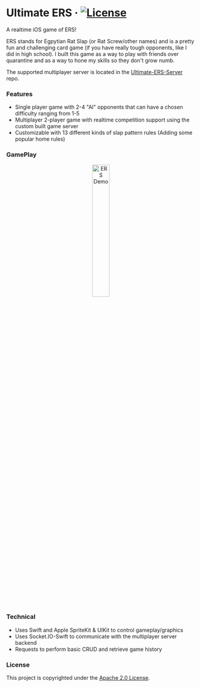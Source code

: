 # Ultimate ERS · [![License](https://img.shields.io/badge/License-Apache%202.0-blue.svg)](https://opensource.org/licenses/Apache-2.0)
A realtime iOS game of ERS!

ERS stands for Egpytian Rat Slap (or Rat Screw/other names) and is a pretty fun and challenging card game (if you have really tough opponents, like I did in high school). I built this game as a way to play with friends over quarantine and as a way to hone my skills so they don't grow numb.

The supported multiplayer server is located in the [Ultimate-ERS-Server](https://github.com/kudoichika/Ultimate-ERS-Server) repo.

### Features
- Single player game with 2-4 "AI" opponents that can have a chosen difficulty ranging from 1-5
- Multiplayer 2-player game with realtime competition support using the custom built game server
- Customizable with 13 different kinds of slap pattern rules (Adding some popular home rules)

### GamePlay
<div align="center">
	<img width="30%" src="https://github.com/kudoichika/Ultimate-ERS/blob/master/ers-demo.gif?raw=true" alt="ERS Demo">
</div>

### Technical
- Uses Swift and Apple SpriteKit & UIKit to control gameplay/graphics
- Uses Socket.IO-Swift to communicate with the multiplayer server backend
- Requests to perform basic CRUD and retrieve game history

### License
This project is copyrighted under the [Apache 2.0 License](https://github.com/kudoichika/Ultimate-ERS/blob/master/LICENSE).
